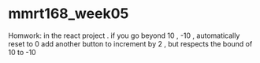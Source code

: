 # mmrt168_week05

Homwork:
in the react project . if you go beyond 10 , -10 , automatically reset to 0
add another button to increment by 2 , but respects the bound of 10 to -10
